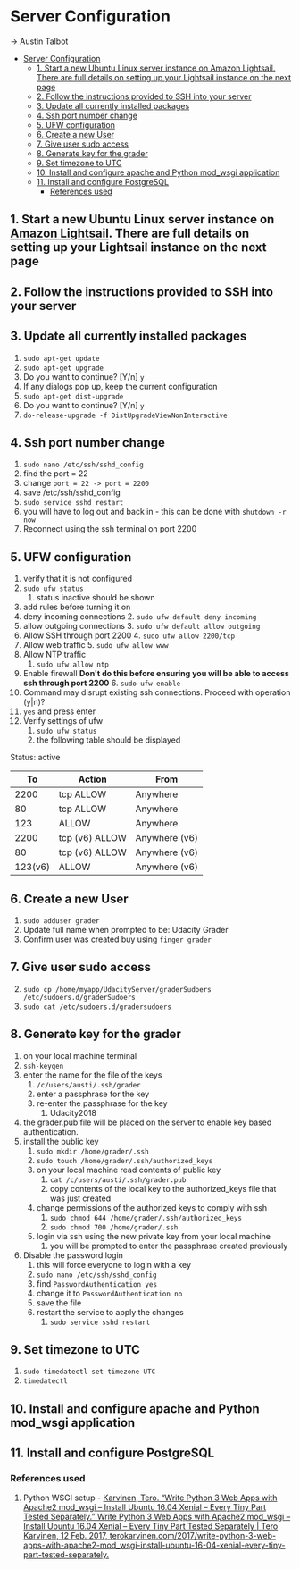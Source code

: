 # Server Configuration

-> Austin Talbot

- [Server Configuration](#server-configuration)
  - [1. Start a new Ubuntu Linux server instance on Amazon Lightsail. There are full details on setting up your Lightsail instance on the next page](#1-start-a-new-ubuntu-linux-server-instance-on-amazon-lightsail-there-are-full-details-on-setting-up-your-lightsail-instance-on-the-next-page)
  - [2. Follow the instructions provided to SSH into your server](#2-follow-the-instructions-provided-to-ssh-into-your-server)
  - [3. Update all currently installed packages](#3-update-all-currently-installed-packages)
  - [4. Ssh port number change](#4-ssh-port-number-change)
  - [5. UFW configuration](#5-ufw-configuration)
  - [6. Create a new User](#6-create-a-new-user)
  - [7. Give user sudo access](#7-give-user-sudo-access)
  - [8. Generate key for the grader](#8-generate-key-for-the-grader)
  - [9. Set timezone to UTC](#9-set-timezone-to-utc)
  - [10. Install and configure apache and Python mod_wsgi application](#10-install-and-configure-apache-and-python-mod_wsgi-application)
  - [11. Install and configure PostgreSQL](#11-install-and-configure-postgresql)
    - [References used](#references-used)

## 1. Start a new Ubuntu Linux server instance on [Amazon Lightsail](https://lightsail.aws.amazon.com/). There are full details on setting up your Lightsail instance on the next page

## 2. Follow the instructions provided to SSH into your server

## 3. Update all currently installed packages

1. `sudo apt-get update`
2. `sudo apt-get upgrade`
3. Do you want to continue? [Y/n] `y`
4. If any dialogs pop up, keep the current configuration
5. `sudo apt-get dist-upgrade`
6. Do you want to continue? [Y/n] `y`
7. `do-release-upgrade -f DistUpgradeViewNonInteractive`

## 4. Ssh port number change

1. `sudo nano /etc/ssh/sshd_config`
2. find the port = 22
3. change `port = 22 -> port = 2200`
4. save /etc/ssh/sshd_config
5. `sudo service sshd restart`
6. you will have to log out and back in - this can be done with `shutdown -r now`
7. Reconnect using the ssh terminal on port 2200

## 5. UFW configuration

1. verify that it is not configured
2. `sudo ufw status`
   1. status inactive should be shown
3. add rules before turning it on
4. deny incoming connections
   2. `sudo ufw default deny incoming`
5. allow outgoing connections
   3. `sudo ufw default allow outgoing`
6. Allow SSH through port 2200
   4. `sudo ufw allow 2200/tcp`
7. Allow web traffic
   5. `sudo ufw allow www`
8. Allow NTP traffic
    1. `sudo ufw allow ntp`
9. Enable firewall **Don't do this before ensuring you will be able to access ssh through port 2200**
   6. `sudo ufw enable`
10. Command may disrupt existing ssh connections. Proceed with operation (y|n)?
11. `yes` and press enter
12. Verify settings of ufw
    1. `sudo ufw status`
    2. the following table should be displayed

Status: active

| To      | Action          | From          |
| ------- | --------------- | ------------- |
| 2200    | tcp ALLOW       | Anywhere      |
| 80      | tcp ALLOW       | Anywhere      |
| 123     | ALLOW           | Anywhere      |
| 2200    | tcp  (v6) ALLOW | Anywhere (v6) |
| 80      | tcp (v6) ALLOW  | Anywhere (v6) |
| 123(v6) | ALLOW           | Anywhere (v6) |

## 6. Create a new User

1. `sudo adduser grader`
2. Update full name when prompted to be: Udacity Grader
3. Confirm user was created buy using `finger grader`

## 7. Give user sudo access

2. `sudo cp /home/myapp/UdacityServer/graderSudoers /etc/sudoers.d/graderSudoers`
3. `sudo cat /etc/sudoers.d/gradersudoers`

## 8. Generate key for the grader

1. on your local machine terminal
2. `ssh-keygen`
3. enter the name for the file of the keys
    1. `/c/users/austi/.ssh/grader`
    2. enter a passphrase for the key
    3. re-enter the passphrase for the key
        1. Udacity2018
4. the grader.pub file will be placed on the server to enable key based authentication.
5. install the public key
    1. `sudo mkdir /home/grader/.ssh`
    2. `sudo touch /home/grader/.ssh/authorized_keys`
    3. on your local machine read contents of public key
        1. `cat /c/users/austi/.ssh/grader.pub`
        2. copy contents of the local key to the authorized_keys file that was just created
    4. change permissions of the authorized keys to comply with ssh
        1. `sudo chmod 644 /home/grader/.ssh/authorized_keys`
        2. `sudo chmod 700 /home/grader/.ssh`
    5. login via ssh using the new private key from your local machine
        1. you will be prompted to enter the passphrase created previously
6. Disable the password login
    1. this will force everyone to login with a key
    2. `sudo nano /etc/ssh/sshd_config`
    3. find `PasswordAuthentication yes`
    4. change it to `PasswordAuthentication no`
    5. save the file
    6. restart the service to apply the changes
        1. `sudo service sshd restart`

## 9. Set timezone to UTC

1. `sudo timedatectl set-timezone UTC`
2. `timedatectl`

## 10. Install and configure apache and Python mod_wsgi application

## 11. Install and configure PostgreSQL

### References used

1. Python WSGI setup - [Karvinen, Tero. “Write Python 3 Web Apps with Apache2 mod_wsgi – Install Ubuntu 16.04 Xenial – Every Tiny Part Tested Separately.” Write Python 3 Web Apps with Apache2 mod_wsgi – Install Ubuntu 16.04 Xenial – Every Tiny Part Tested Separately | Tero Karvinen, 12 Feb. 2017, terokarvinen.com/2017/write-python-3-web-apps-with-apache2-mod_wsgi-install-ubuntu-16-04-xenial-every-tiny-part-tested-separately.](http://terokarvinen.com/2017/write-python-3-web-apps-with-apache2-mod_wsgi-install-ubuntu-16-04-xenial-every-tiny-part-tested-separately)
